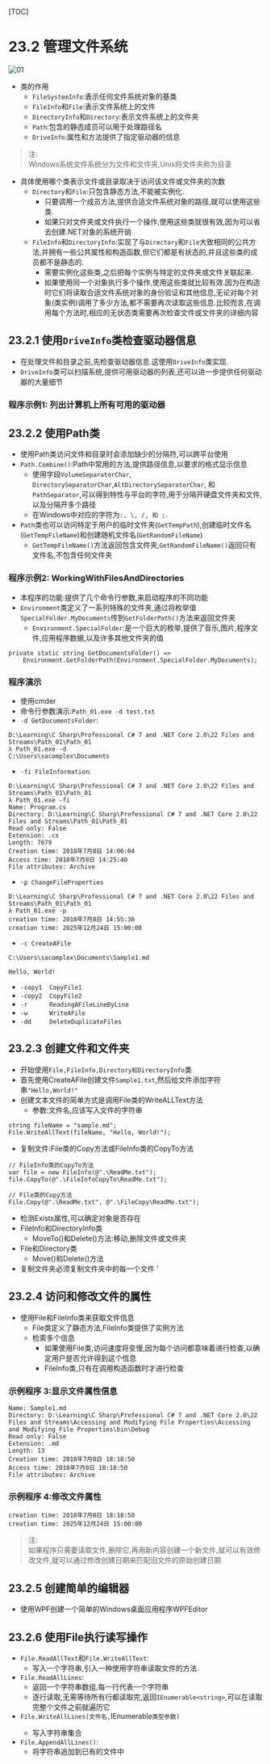 [TOC]

# 23.2 管理文件系统  
![01](https://note.youdao.com/yws/api/personal/file/2B772E26B4CF426A9F63674AEB19AA92?method=download&shareKey=7583babf2d1661f29fb449bebd9e02c6)   
- 类的作用
    - `FileSystemInfo`:表示任何文件系统对象的基类
    - `FileInfo`和`File`:表示文件系统上的文件
    - `DirectoryInfo`和`Directory`:表示文件系统上的文件夹
    - `Path`:包含的静态成员可以用于处理路径名
    - `DriveInfo`:属性和方法提供了指定驱动器的信息

>注:   
Windows系统文件系统分为文件和文件夹,Unix将文件夹称为目录    

- 具体使用哪个类表示文件或目录取决于访问该文件或文件夹的次数  
    - `Directory`和`File`:只包含静态方法,不能被实例化.
        - 只要调用一个成员方法,提供合适文件系统对象的路径,就可以使用这些类.
        - 如果只对文件夹或文件执行一个操作,使用这些类就很有效,因为可以省去创建.NET对象的系统开销
    - `FileInfo`和`DirectoryInfo`:实现了与`Directory`和`File`大致相同的公共方法,并拥有一些公共属性和构造函数,但它们都是有状态的,并且这些类的成员都不是静态的.
        - 需要实例化这些类,之后把每个实例与特定的文件夹或文件关联起来.
        - 如果使用同一个对象执行多个操作,使用这些类就比较有效.因为在构造时它们将读取合适文件系统对象的身份验证和其他信息,无论对每个对象(类实例)调用了多少方法,都不需要再次读取这些信息.比较而言,在调用每个方法时,相应的无状态类需要再次检查文件或文件夹的详细内容


## 23.2.1 使用`DriveInfo`类检查驱动器信息
- 在处理文件和目录之前,先检查驱动器信息.这使用`DriveInfo`类实现.   
- `DriveInfo`类可以扫描系统,提供可用驱动器的列表,还可以进一步提供任何驱动器的大量细节  

### 程序示例1: 列出计算机上所有可用的驱动器  

## 23.2.2 使用Path类  
- 使用Path类访问文件和目录时会添加缺少的分隔符,可以跨平台使用  
- `Path.Combine()`:Path中常用的方法,提供路径信息,以要求的格式显示信息
    - 使用字段`VolumeSeparatorChar`, `DirectorySeparatorChar`,`AltDirectorySeparatorChar`, 和`PathSeparator`,可以得到特性与平台的字符,用于分隔开硬盘文件夹和文件,以及分隔开多个路径
    - 在Windows中对应的字符为`:, \, /, 和 ;`.
- `Path`类也可以访问特定于用户的临时文件夹(`GetTempPath`),创建临时文件名(`GetTempFileName`)和创建随机文件名(`GetRandomFileName`)
    - `GetTempFileName()`方法返回包含文件夹,`GetRandomFileName()`返回只有文件名,不包含任何文件夹  

### 程序示例2: WorkingWithFilesAndDirectories  
- 本程序的功能:提供了几个命令行参数,来启动程序的不同功能  
- `Environment`类定义了一系列特殊的文件夹,通过将枚举值`SpecialFolder.MyDocuments`传到`GetFolderPath()`方法来返回文件夹
    - `Environment.SpecialFolder`:是一个巨大的枚举,提供了音乐,图片,程序文件,应用程序数据,以及许多其他文件夹的值
```
private static string GetDocumentsFolder() =>
    Environment.GetFolderPath(Environment.SpecialFolder.MyDocuments);
```

### 程序演示  
- 使用cmder
- 命令行参数演示:`Path_01.exe -d test.txt`  
- `-d GetDocumentsFolder`:
```
D:\Learning\C Sharp\Professional C# 7 and .NET Core 2.0\22 Files and Streams\Path_01\Path_01
λ Path_01.exe -d
C:\Users\sacomplex\Documents
```
- `-fi FileInformation`:
```
D:\Learning\C Sharp\Professional C# 7 and .NET Core 2.0\22 Files and Streams\Path_01\Path_01
λ Path_01.exe -fi
Name: Program.cs
Directory: D:\Learning\C Sharp\Professional C# 7 and .NET Core 2.0\22 Files and Streams\Path_01\Path_01
Read only: False
Extension: .cs
Length: 7679
Creation time: 2018年7月8日 14:06:04
Access time: 2018年7月8日 14:25:40
File attributes: Archive
```
- `-p ChangeFileProperties`
```
D:\Learning\C Sharp\Professional C# 7 and .NET Core 2.0\22 Files and Streams\Path_01\Path_01
λ Path_01.exe -p
creation time: 2018年7月8日 14:55:36
creation time: 2025年12月24日 15:00:00
```
- `-c CreateAFile`
```
C:\Users\sacomplex\Documents\Sample1.md
```
```
Hello, World!
```
- `-copy1  CopyFile1`
- `-copy2  CopyFile2`
- `-r      ReadingAFileLineByLine`
- `-w      WriteAFile`
- `-dd     DeleteDuplicateFiles`

## 23.2.3 创建文件和文件夹  
- 开始使用`File,FileInfo,Directory和DirectoryInfo`类  
- 首先使用CreateAFile创建文件`Sample1.txt`,然后给文件添加字符串`"Hello,World!"`  
- 创建文本文件的简单方式是调用File类的WriteALLText方法
    - 参数:文件名,应该写入文件的字符串
```
string fileName = "sample.md";
File.WriteAllText(fileName, "Hello, World!");
```
- 复制文件:File类的Copy方法或FileInfo类的CopyTo方法
```
// FileInfo类的CopyTo方法
var file = new FileInfo(@".\ReadMe.txt");
file.CopyTo(@".\FileInfoCopyTo\ReadMe.txt");
            
// File类的Copy方法
File.Copy(@".\ReadMe.txt", @".\FileCopy\ReadMe.txt");
```
- 检测Exists属性,可以确定对象是否存在
- FileInfo和DirectoryInfo类
    - MoveTo()和Delete()方法:移动,删除文件或文件夹
- File和Directory类
    - Move()和Delete()方法
- 复制文件夹必须复制文件夹中的每一个文件  '

## 23.2.4 访问和修改文件的属性  
- 使用File和FileInfo类来获取文件信息  
    - File类定义了静态方法,FileInfo类提供了实例方法  
    - 检索多个信息
        - 如果使用File类,访问速度将变慢,因为每个访问都意味着进行检查,以确定用户是否允许得到这个信息
        - FileInfo类,只有在调用构造函数时才进行检查  

### 示例程序 3:显示文件属性信息  
```
Name: Sample1.md
Directory: D:\Learning\C Sharp\Professional C# 7 and .NET Core 2.0\22 Files and Streams\Accessing and Modifying File Properties\Accessing and Modifying File Properties\bin\Debug
Read only: False
Extension: .md
Length: 13
Creation time: 2018年7月8日 18:18:50
Access time: 2018年7月8日 18:18:50
File attributes: Archive
```
### 示例程序 4:修改文件属性  
```
creation time: 2018年7月8日 18:18:50
creation time: 2025年12月24日 15:00:00
```

>注:  
如果程序只需要读取文件,删除它,再用新内容创建一个新文件,就可以有效修改文件,就可以通过修改创建日期来匹配旧文件的原始创建日期  

## 23.2.5 创建简单的编辑器 
- 使用WPF创建一个简单的Windows桌面应用程序WPFEditor

## 23.2.6 使用File执行读写操作 
- `File.ReadAllText`和`File.WriteAllText`:
    - 写入一个字符串,引入一种使用字符串读取文件的方法.
- `File.ReadAllLines`:
    - 返回一个字符串数组,每一行代表一个字符串   
    - 逐行读取,无需等待所有行都读取完,返回`IEnumerable<string>`,可以在读取完整个文件之前就遍历它
- `File.WriteAllLines(文件名,`IEnumerable<string>`类型参数)`
    - 写入字符串集合
- `File.AppendAllLines()`:
    - 将字符串追加到已有的文件中